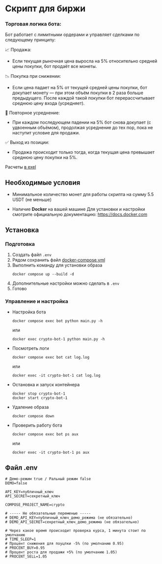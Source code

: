 # Скрипт для биржи
### Торговая логика бота:

Бот работает с лимитными ордерами и управляет сделками по следующему принципу:

📈 Продажа:
- Если текущая рыночная цена выросла на 5% относительно средней цены покупки, бот продаёт все монеты.

📉 Покупка при снижении:
- Если цена падает на 5% от текущей средней цены покупки, бот докупает монету — при этом объём покупки в 2 раза больше предыдущего.
После каждой такой покупки бот перерассчитывает среднюю цену входа (усредняет).

🔁 Повторное усреднение:
- При каждом последующем падении на 5% бот снова докупает (с удвоенным объёмом), продолжая усреднение до тех пор, пока не наступит условие для продажи.

✅ Выход из позиции:
- Продажа происходит только тогда, когда текущая цена превышает среднюю цену покупки на 5%.

Расчеты [в exel](/calculations.xlsx)

## Необходимые условия
- Минимальное количество монет для работы скрипта на сумму 5.5 USDT (не меньше)

- Наличие **Docker** на вашей машине
Для установки и настройки смотрите официальную документацию: https://docs.docker.com


## Установка
### Подготовка

1. Создать файл `.env`
2. Рядом сохранить файл [docker-compose.yml](/docker-compose.yml)
3. Выполнить команду для установки образа
    ```
    docker compose up --build -d
    ```
4. Дополнительные настройки можно сделать в `.env`
5. Готово

### Управление и настройка

- Настройка бота 
    ```
    docker compose exec bot python main.py -h
    ```
    или
    ```
    docker exec crypto-bot-1 python main.py -h
    ```

- Посмотреть логи

    ```
    docker compose exec bot cat log.log
    ```
    или
    ```
    docker exec -it crypto-bot-1 cat log.log
    ```

- Остановка и запуск контейнера
    ```
    docker stop crypto-bot-1
    docker start crypto-bot-1
    ```

- Удаление образа
    ```
    docker compose down
    ```

- Проверить работу бота
    ```
    docker compose exec bot ps aux
    ```
    или
    ```
    docker exec -it crypto-bot-1 ps aux
    ```

## Файл .env
```
# Демо-режим true / Ральный режим false
DEMO=false

API_KEY=публичный_ключ
API_SECRET=секретный_ключ

COMPOSE_PROJECT_NAME=crypto

# ----- Не обязательные переменые -----
# DEMO_API_KEY=публичный_ключ_демо_режима (не обязательно)
# DEMO_API_SECRET=секретный_ключ_демо_режима (не обязательно)

# Через какое время происходит проверка курса, 1 минута стоит по умолчанию
# TIME_SLEEP=1
# Процент снижения для поуцпки -5% (по умолчанию 0.95)
# PROCENT_BUY=0.95
# Процент роста для продажи +5% (по умолчанию 1.05)
# PROCENT_SELL=1.05
```